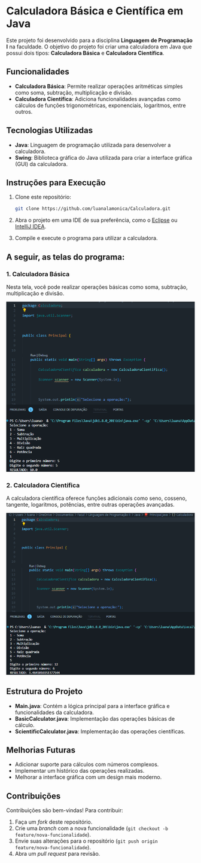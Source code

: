 # Calculadora Básica e Científica em Java

Este projeto foi desenvolvido para a disciplina **Linguagem de Programação I** na faculdade. O objetivo do projeto foi criar uma calculadora em Java que possui dois tipos: **Calculadora Básica** e **Calculadora Científica**.

## Funcionalidades

- **Calculadora Básica**: Permite realizar operações aritméticas simples como soma, subtração, multiplicação e divisão.
- **Calculadora Científica**: Adiciona funcionalidades avançadas como cálculos de funções trigonométricas, exponenciais, logaritmos, entre outros.

## Tecnologias Utilizadas

- **Java**: Linguagem de programação utilizada para desenvolver a calculadora.
- **Swing**: Biblioteca gráfica do Java utilizada para criar a interface gráfica (GUI) da calculadora.

## Instruções para Execução

1. Clone este repositório:

    ```bash
    git clone https://github.com/luanalamonica/Calculadora.git
    ```

2. Abra o projeto em uma IDE de sua preferência, como o [Eclipse](https://www.eclipse.org/) ou [IntelliJ IDEA](https://www.jetbrains.com/idea/).

3. Compile e execute o programa para utilizar a calculadora.

## A seguir, as telas do programa:

### 1. Calculadora Básica

Nesta tela, você pode realizar operações básicas como soma, subtração, multiplicação e divisão.

![Calculadora Básica](https://github.com/luanalamonica/Calculadora/blob/main/primeira%20tela.png?raw=true)

### 2. Calculadora Científica

A calculadora científica oferece funções adicionais como seno, cosseno, tangente, logaritmos, potências, entre outras operações avançadas.

![Calculadora Científica](https://github.com/luanalamonica/Calculadora/blob/main/segunda%20tela.png?raw=true)

## Estrutura do Projeto

- **Main.java**: Contém a lógica principal para a interface gráfica e funcionalidades da calculadora.
- **BasicCalculator.java**: Implementação das operações básicas de cálculo.
- **ScientificCalculator.java**: Implementação das operações científicas.

## Melhorias Futuras

- Adicionar suporte para cálculos com números complexos.
- Implementar um histórico das operações realizadas.
- Melhorar a interface gráfica com um design mais moderno.

## Contribuições

Contribuições são bem-vindas! Para contribuir:

1. Faça um _fork_ deste repositório.
2. Crie uma _branch_ com a nova funcionalidade (`git checkout -b feature/nova-funcionalidade`).
3. Envie suas alterações para o repositório (`git push origin feature/nova-funcionalidade`).
4. Abra um _pull request_ para revisão.
